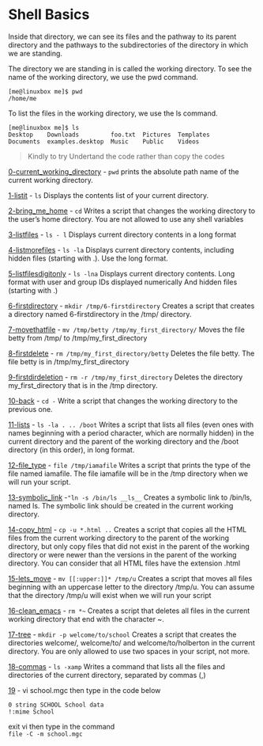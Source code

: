 # Shell Basics
Inside that directory, we can see its files and the pathway to its parent directory and the pathways to the subdirectories of the directory in which we are standing.

The directory we are standing in is called the working directory. To see the name of the working directory, we use the pwd command.
```
[me@linuxbox me]$ pwd
/home/me
```
To list the files in the working directory, we use the ls command.
```
[me@linuxbox me]$ ls
Desktop    Downloads         foo.txt  Pictures  Templates
Documents  examples.desktop  Music    Public    Videos
```
> Kindly to try Undertand the code rather than copy the codes


[0-current_working_directory](https://github.com/Darryl-Mbae/alx-system_engineering-devops/blob/2bf011d8e6954a8327fa0096bc982b73883c9759/0x00-shell_basics/0-current_working_directory) - ```pwd```  prints the absolute path name of the current working directory.

[1-listit](https://github.com/Darryl-Mbae/alx-system_engineering-devops/blob/992434c9399499e96b07620ef6656b6841a68347/0x00-shell_basics/1-listit) - ```ls```   Displays the contents list of your current directory.

[2-bring_me_home](https://github.com/Darryl-Mbae/alx-system_engineering-devops/blob/992434c9399499e96b07620ef6656b6841a68347/0x00-shell_basics/2-bring_me_home) - ```cd```  Writes a script that changes the working directory to the user’s home directory. You are not allowed to use any shell variables

[3-listfiles](https://github.com/Darryl-Mbae/alx-system_engineering-devops/blob/992434c9399499e96b07620ef6656b6841a68347/0x00-shell_basics/3-listfiles) - ```ls - l```  Displays current directory contents in a long format

[4-listmorefiles](https://github.com/Darryl-Mbae/alx-system_engineering-devops/blob/992434c9399499e96b07620ef6656b6841a68347/0x00-shell_basics/4-listmorefiles) - ```ls -la```  Displays current directory contents, including hidden files (starting with .). Use the long format.

[5-listfilesdigitonly](https://github.com/Darryl-Mbae/alx-system_engineering-devops/blob/992434c9399499e96b07620ef6656b6841a68347/0x00-shell_basics/5-listfilesdigitonly) - ```ls -lna```  Displays current directory contents. Long format with user and group IDs displayed numerically And hidden files (starting with .)

[6-firstdirectory](https://github.com/Darryl-Mbae/alx-system_engineering-devops/blob/992434c9399499e96b07620ef6656b6841a68347/0x00-shell_basics/6-firstdirectory) - ```mkdir /tmp/6-firstdirectory```  Creates a script that creates a directory named 6-firstdirectory in the /tmp/ directory.

[7-movethatfile](https://github.com/Darryl-Mbae/alx-system_engineering-devops/blob/992434c9399499e96b07620ef6656b6841a68347/0x00-shell_basics/7-movethatfile) - ```mv /tmp/betty /tmp/my_first_directory/```  Moves the file betty from /tmp/ to /tmp/my_first_directory

[8-firstdelete](https://github.com/Darryl-Mbae/alx-system_engineering-devops/blob/992434c9399499e96b07620ef6656b6841a68347/0x00-shell_basics/8-firstdelete) - ```rm /tmp/my_first_directory/betty```  Deletes the file betty. The file betty is in /tmp/my_first_directory

[9-firstdirdeletion](https://github.com/Darryl-Mbae/alx-system_engineering-devops/blob/992434c9399499e96b07620ef6656b6841a68347/0x00-shell_basics/9-firstdirdeletion) - ```rm -r /tmp/my_first_directory```  Deletes the directory my_first_directory that is in the /tmp directory.

[10-back](https://github.com/Darryl-Mbae/alx-system_engineering-devops/blob/992434c9399499e96b07620ef6656b6841a68347/0x00-shell_basics/10-back) - ```cd -```  Write a script that changes the working directory to the previous one.

[11-lists](https://github.com/Darryl-Mbae/alx-system_engineering-devops/blob/992434c9399499e96b07620ef6656b6841a68347/0x00-shell_basics/11-lists) - ```ls -la . .. /boot```  Writes a script that lists all files (even ones with names beginning with a period character, which are normally hidden) in the current directory and the parent of the working directory and the /boot directory (in this order), in long format.

[12-file_type](https://github.com/Darryl-Mbae/alx-system_engineering-devops/blob/992434c9399499e96b07620ef6656b6841a68347/0x00-shell_basics/12-file_type) - ```file /tmp/iamafile```  Writes a script that prints the type of the file named iamafile. The file iamafile will be in the /tmp directory when we will run your script.

[13-symbolic_link](https://github.com/Darryl-Mbae/alx-system_engineering-devops/blob/992434c9399499e96b07620ef6656b6841a68347/0x00-shell_basics/13-symbolic_link) -```"ln -s /bin/ls __ls__```  Creates a symbolic link to /bin/ls, named ls. The symbolic link should be created in the current working directory.

[14-copy_html](https://github.com/Darryl-Mbae/alx-system_engineering-devops/blob/992434c9399499e96b07620ef6656b6841a68347/0x00-shell_basics/14-copy_html) - ```cp -u *.html ..```  Creates a script that copies all the HTML files from the current working directory to the parent of the working directory, but only copy files that did not exist in the parent of the working directory or were newer than the versions in the parent of the working directory. You can consider that all HTML files have the extension .html

[15-lets_move](https://github.com/Darryl-Mbae/alx-system_engineering-devops/blob/992434c9399499e96b07620ef6656b6841a68347/0x00-shell_basics/100-lets_move) - ```mv [[:upper:]]* /tmp/u```  Creates a script that moves all files beginning with an uppercase letter to the directory /tmp/u. You can assume that the directory /tmp/u will exist when we will run your script

[16-clean_emacs](https://github.com/Darryl-Mbae/alx-system_engineering-devops/blob/992434c9399499e96b07620ef6656b6841a68347/0x00-shell_basics/101-clean_emacs) - ```rm *~```  Creates a script that deletes all files in the current working directory that end with the character ~.

[17-tree](https://github.com/Darryl-Mbae/alx-system_engineering-devops/blob/992434c9399499e96b07620ef6656b6841a68347/0x00-shell_basics/102-tree) - ```mkdir -p welcome/to/school```  Creates a script that creates the directories welcome/, welcome/to/ and welcome/to/holberton in the current directory. You are only allowed to use two spaces in your script, not more.

[18-commas](https://github.com/Darryl-Mbae/alx-system_engineering-devops/blob/992434c9399499e96b07620ef6656b6841a68347/0x00-shell_basics/103-commas) - ```ls -xamp```  Writes a command that lists all the files and directories of the current directory, separated by commas (,)

[19](https://github.com/Darryl-Mbae/alx-system_engineering-devops/blob/992434c9399499e96b07620ef6656b6841a68347/0x00-shell_basics/school.mgc) - vi school.mgc
then type in the code below
```
0 string SCHOOL School data
!:mime School
```
exit vi 
then type in the command  
```file -C -m school.mgc```
